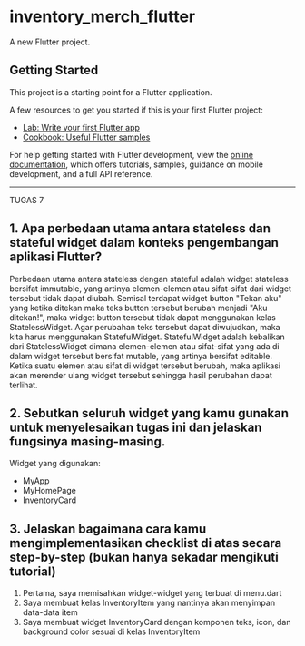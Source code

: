 # inventory_merch_flutter

A new Flutter project.

## Getting Started

This project is a starting point for a Flutter application.

A few resources to get you started if this is your first Flutter project:

- [Lab: Write your first Flutter app](https://docs.flutter.dev/get-started/codelab)
- [Cookbook: Useful Flutter samples](https://docs.flutter.dev/cookbook)

For help getting started with Flutter development, view the
[online documentation](https://docs.flutter.dev/), which offers tutorials,
samples, guidance on mobile development, and a full API reference.

---

TUGAS 7

## 1. Apa perbedaan utama antara stateless dan stateful widget dalam konteks pengembangan aplikasi Flutter?

Perbedaan utama antara stateless dengan stateful adalah widget stateless bersifat immutable, yang artinya elemen-elemen atau sifat-sifat dari widget tersebut tidak dapat diubah. Semisal terdapat widget button "Tekan aku" yang ketika ditekan maka teks button tersebut berubah menjadi "Aku ditekan!", maka widget button tersebut tidak dapat menggunakan kelas StatelessWidget. Agar perubahan teks tersebut dapat diwujudkan, maka kita harus menggunakan StatefulWidget. StatefulWidget adalah kebalikan dari StatelessWidget dimana elemen-elemen atau sifat-sifat yang ada di dalam widget tersebut bersifat mutable, yang artinya bersifat editable. Ketika suatu elemen atau sifat di widget tersebut berubah, maka aplikasi akan merender ulang widget tersebut sehingga hasil perubahan dapat terlihat.

## 2. Sebutkan seluruh widget yang kamu gunakan untuk menyelesaikan tugas ini dan jelaskan fungsinya masing-masing.

Widget yang digunakan:

- MyApp
- MyHomePage
- InventoryCard

## 3. Jelaskan bagaimana cara kamu mengimplementasikan checklist di atas secara step-by-step (bukan hanya sekadar mengikuti tutorial)

1. Pertama, saya memisahkan widget-widget yang terbuat di menu.dart
2. Saya membuat kelas InventoryItem yang nantinya akan menyimpan data-data item
3. Saya membuat widget InventoryCard dengan komponen teks, icon, dan background color sesuai di kelas InventoryItem
